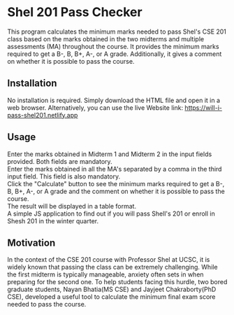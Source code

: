# Shel 201 Pass Checker

This program calculates the minimum marks needed to pass Shel's CSE 201 class based on the marks obtained in the two midterms and multiple assessments (MA) throughout the course. It provides the minimum marks required to get a B-, B, B+, A-, or A grade. Additionally, it gives a comment on whether it is possible to pass the course.  

## Installation

No installation is required. Simply download the HTML file and open it in a web browser. Alternatively, you can use the live Website link: https://will-i-pass-shel201.netlify.app  

## Usage

Enter the marks obtained in Midterm 1 and Midterm 2 in the input fields provided. Both fields are mandatory.  
Enter the marks obtained in all the MA's separated by a comma in the third input field. This field is also mandatory.  
Click the "Calculate" button to see the minimum marks required to get a B-, B, B+, A-, or A grade and the comment on whether it is possible to pass the course.  
The result will be displayed in a table format.  
A simple JS application to find out if you will pass Shell's 201 or enroll in Shesh 201 in the winter quarter.  

## Motivation
In the context of the CSE 201 course with Professor Shel at UCSC, it is widely known that passing the class can be extremely challenging. While the first midterm is typically manageable, anxiety often sets in when preparing for the second one. To help students facing this hurdle, two bored graduate students, Nayan Bhatia(MS CSE) and Jayjeet Chakraborty(PhD CSE), developed a useful tool to calculate the minimum final exam score needed to pass the course.


